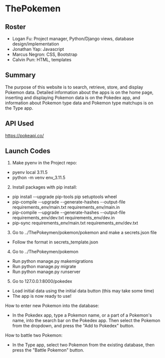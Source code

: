# ThePokemen

## Roster
- Logan Fu: Project manager, Python/Django views, database design/implementation
- Jonathan Yap: Javascript
- Marcus Negron: CSS, Bootstrap
- Calvin Pun: HTML, templates

## Summary
The purpose of this website is to search, retrieve, store, and display Pokemon data. Detailed information about the apps is on the home page,
inserting and displaying Pokemon data is on the Pokedex app, and information about Pokemon type data and Pokemon type matchups is on the Type app.

## API Used
https://pokeapi.co/

## Launch Codes
1. Make pyenv in the Project repo:
- pyenv local 3.11.5
- python -m venv env_3.11.5
2. Install packages with pip install:
- pip install --upgrade pip-tools pip setuptools wheel
- pip-compile --upgrade --generate-hashes --output-file requirements_env/main.txt requirements_env/main.in
- pip-compile --upgrade --generate-hashes --output-file requirements_env/dev.txt requirements_env/dev.in
- pip-sync requirements_env/main.txt requirements_env/dev.txt
3. Go to ../ThePokeymen/pokemon/pokemon and make a secrets.json file
- Follow the format in secrets_template.json
4. Go to ../ThePokeymen/pokemon
- Run python manage.py makemigrations
- Run python manage.py migrate
- Run python manage.py runserver
5. Go to 127.0.0.1:8000/pokedex
- Load initial data using the initial data button (this may take some time)
- The app is now ready to use!

How to enter new Pokemon into the database:
- In the Pokedex app, type a Pokemon name, or a part of a Pokemon's name, into the search bar on the Pokedex app. Then select the Pokemon from the dropdown, and press the "Add to Pokedex" button.

How to battle two Pokemon:
- In the Type app, select two Pokemon from the existing database, then press the "Battle Pokemon" button.
